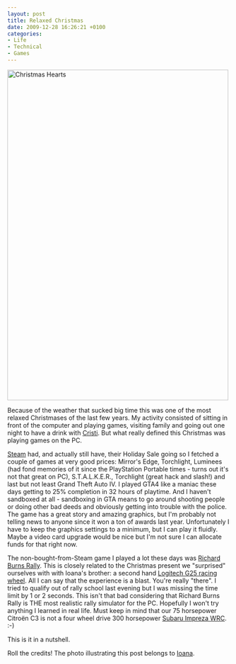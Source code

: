 ```yaml
---
layout: post
title: Relaxed Christmas
date: 2009-12-28 16:26:21 +0100
categories:
- Life
- Technical
- Games
---
```

<a href="http://www.flickr.com/photos/ioana/4216363251/"><img src="https://content.rusiczki.net/2009/12/hearts.jpg" alt="Christmas Hearts" width="500" height="747"/></a>

Because of the weather that sucked big time this was one of the most relaxed Christmases of the last few years. My activity consisted of sitting in front of the computer and playing games, visiting family and going out one night to have a drink with <a href="http://www.flickr.com/photos/evilboarder">Cristi</a>. But what really defined this Christmas was playing games on the PC.

<a href="http://www.steampowered.com">Steam</a> had, and actually still have, their Holiday Sale going so I fetched a couple of games at very good prices: Mirror's Edge, Torchlight, Luminees (had fond memories of it since the PlayStation Portable times - turns out it's not that great on PC), S.T.A.L.K.E.R., Torchlight (great hack and slash!) and last but not least Grand Theft Auto IV. I played GTA4 like a maniac these days getting to 25% completion in 32 hours of playtime. And I haven't sandboxed at all - sandboxing in GTA means to go around shooting people or doing other bad deeds and obviously getting into trouble with the police. The game has a great story and amazing graphics, but I'm probably not telling news to anyone since it won a ton of awards last year. Unfortunately I have to keep the graphics settings to a minimum, but I can play it fluidly. Maybe a video card upgrade would be nice but I'm not sure I can allocate funds for that right now.

The non-bought-from-Steam game I played a lot these days was <a href="http://www.richardburnsrally.com/">Richard Burns Rally</a>. This is closely related to the Christmas present we "surprised" ourselves with with Ioana's brother: a second hand <a href="http://www.logitech.com/index.cfm/gaming/wheels/devices/131&cl=gb,en">Logitech G25 racing wheel</a>. All I can say that the experience is a blast. You're really "there". I tried to qualify out of rally school last evening but I was missing the time limit by 1 or 2 seconds. This isn't that bad considering that Richard Burns Rally is THE most realistic rally simulator for the PC. Hopefully I won't try anything I learned in real life. Must keep in mind that our 75 horsepower Citroën C3 is not a four wheel drive 300 horsepower <a href="http://www.flickr.com/photos/jane_sanders/2427174301/">Subaru Impreza WRC</a>. :-)

This is it in a nutshell.

Roll the credits! The photo illustrating this post belongs to <a href="http://www.flickr.com/photos/ioana">Ioana</a>.
